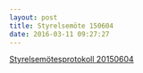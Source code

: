 ```yaml
---
layout: post
title: Styrelsemöte 150604
date: 2016-03-11 09:27:27
---
```


<a href="/assets/2016/03/Styrelsemötesprotokoll-20150604.pdf" rel="">Styrelsemötesprotokoll 20150604</a>